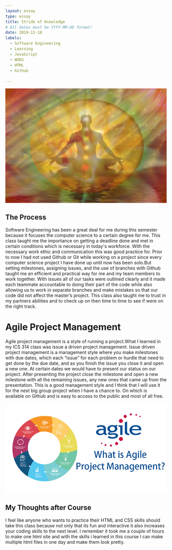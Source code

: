 ```yaml
---
layout: essay
type: essay
title: Stride of Knowledge
# All dates must be YYYY-MM-DD format!
date: 2019-12-18
labels:
  - Software Engineering
  - Learning
  - JavaScript
  - WODS
  - HTML
  - Github
  
---
```


<img class="ui huge centered image" src="../images/chakra.jpg">

## The Process

Software Engineering has been a great deal for me during this semester because it focuses the computer science to a certain degree for me. This class taught me the importance on getting a deadline done and met in certain conditions which is necessary in today's workforce. With the necessary work ethic and communication this was good practice for. Prior to now I had not used Github or Git while working on a project since every computer science project I have done up until now has been solo.But setting milestones, assigning issues, and the use of branches with Github taught me an efficient and practical way for me and my team members to work together. With issues all of our tasks were outlined clearly and it made each teammate accountable to doing their part of the code while also allowing us to work in separate branches and make mistakes so that our code did not affect the master’s project. This class also taught me to trust in my partners abilities and to check up on then time to time to see if were on the right track. 

# Agile Project Management
Agile project management is a style of running a project.What I learned in my ICS 314 class was issue a driven project management. Issue driven project management is a management style where you make milestones with due dates, which each “issue” for each problem or hurdle that need to get done by the due date, and as you finish the issue you close it and open a new one. At certain dates we would have to present our status on our project. After presenting the project close the milestone and open a new milestone with all the remaining issues, any new ones that came up from the presentation. This is a good management style and I think that I will use it for the next big group project when I have a chance to. On which is available on Github and is easy to access to the public and most of all free.

<img class="ui huge centered image" src="../images/agile.jpg">

## My Thoughts after Course 

I feel like anyone who wants to practice their HTML and CSS skills should take this class because not only that its fun and interactive it also increases your coding skills to the next level. I remember it took me a couple of hours to make one html site and with the skills i learned in this course I can make multiple html files in one day and make them look pretty. 


